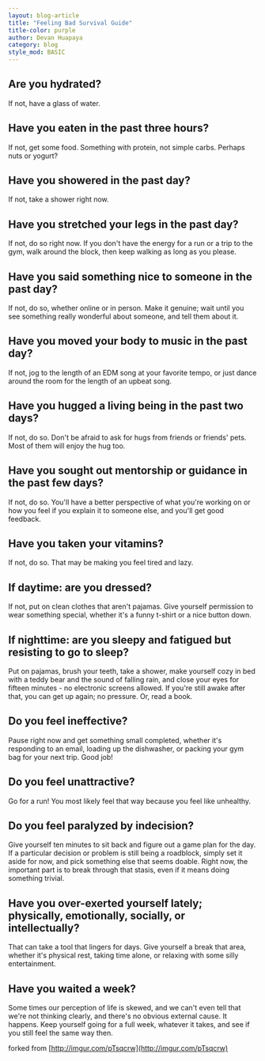 ```yaml
---
layout: blog-article
title: "Feeling Bad Survival Guide"
title-color: purple
author: Devan Huapaya
category: blog
style_mod: BASIC
---
```


## Are you hydrated?
If not, have a glass of water.

## Have you eaten in the past three hours?
If not, get some food. Something with protein, not simple carbs. Perhaps nuts or
 yogurt?

## Have you showered in the past day?
If not, take a shower right now.

## Have you stretched your legs in the past day?
If not, do so right now. If you don't have the energy for a run or a trip to
the gym, walk around the block, then keep walking as long as you please.

## Have you said something nice to someone in the past day?
If not, do so, whether online or in person. Make it genuine; wait until you see something really wonderful about someone, and tell them about it.

## Have you moved your body to music in the past day?
If not, jog to the length of an EDM song at your favorite tempo, or just dance
around the room for the length of an upbeat song.

## Have you hugged a living being in the past two days?
If not, do so. Don't be afraid to ask for hugs from friends or friends' pets.
Most of them will enjoy the hug too.

## Have you sought out mentorship or guidance in the past few days?
If not, do so. You'll have a better perspective of what you're working on or how
you feel if you explain it to someone else, and you'll get good feedback.

## Have you taken your vitamins?
If not, do so. That may be making you feel tired and lazy.

## If daytime: are you dressed?
If not, put on clean clothes that aren't pajamas. Give yourself permission to
wear something special, whether it's a funny t-shirt or a nice button down.

## If nighttime: are you sleepy and fatigued but resisting to go to sleep?
Put on pajamas, brush your teeth, take a shower, make yourself cozy in bed with
a teddy bear and the sound of falling rain, and close your eyes for fifteen
minutes - no electronic screens allowed. If you're still awake after that, you
can get up again; no pressure. Or, read a book.

## Do you feel ineffective?
Pause right now and get something small completed, whether it's responding to an
email, loading up the dishwasher, or packing your gym bag for your next trip.
Good job!

## Do you feel unattractive?
Go for a run! You most likely feel that way because you feel like unhealthy.

## Do you feel paralyzed by indecision?
Give yourself ten minutes to sit back and figure out a game plan for the day. If
a particular decision or problem is still being a roadblock, simply set it aside
 for now, and pick something else that seems doable. Right now, the important
 part is to break through that stasis, even if it means doing something trivial.

## Have you over-exerted yourself lately; physically, emotionally, socially, or intellectually?
That can take a tool that lingers for days. Give yourself a break that area,
 whether it's physical rest, taking time alone, or relaxing with some silly
 entertainment.

## Have you waited a week?
Some times our perception of life is skewed, and we can't even tell that
we're not thinking clearly, and there's no obvious external cause. It happens.
Keep yourself going for a full week, whatever it takes, and see if you still
feel the same way then.

forked from [http://imgur.com/pTsqcrw](http://imgur.com/pTsqcrw)
